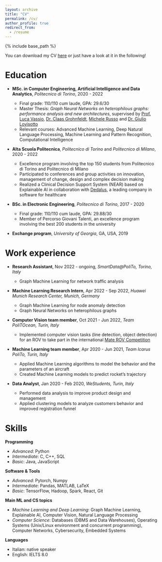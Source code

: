 ```yaml
---
layout: archive
title: "CV"
permalink: /cv/
author_profile: true
redirect_from:
  - /resume
---
```


{% include base_path %}


You can download my CV <a href="../files/Resume.pdf" target="_blank">here</a> or just have a look at it in the following!

Education
======
* **MSc. in Computer Engineering, Artificial Intelligence and Data Analytics**, *Politecnico di Torino*, 2020 - 2022  
  * Final grade: 110/110 cum laude, GPA: 29.6/30
  * Master Thesis: *Graph Neural Networks on heterophilous graphs: performance analysis and new architectures*, supervised by [Prof. Luca Vassio](https://www.telematica.polito.it/member/luca-vassio/), [Dr. Claas Grohnfeldt](https://scholar.google.de/citations?user=wcbFVEQAAAAJ&hl=en), [Michele Russo](https://scholar.google.com/citations?user=5_C0fiQAAAAJ&hl=it) and [Dr. Giulio Lovisotto](https://giuliolovisotto.github.io/)
  * Relevant courses: Advanced Machine Learning, Deep Natural Language Processing, Machine Learning and Pattern Recognition, Computational Intelligence

* **Alta Scuola Politecnica**, *Politecnico di Torino* and *Politecnico di Milano*, 2020 - 2022  
  * Excellence program involving the top 150 students from Politecnico di Torino and Politecnico di Milano
  * Participated to conferences and group activities on innovation, management of change, design
and complex decision making
  * Realized a Clinical Decision Support System (NEAR) based on Explainable AI in collaboration with [Dedalus](https://www.dedalus.com/global/en/), a leading company in software for healthcare

* **BSc. in Electronic Engineering**, *Politecnico di Torino*, 2017 - 2020 
  * Final grade: 110/110 cum laude, GPA: 29.88/30
  * Member of Percorso Giovani Talenti, an excellence program involving the best 200 students in the university

* **Exchange program**, *University of Georgia*, GA, USA, 2019 

Work experience
======

* **Research Assistant**, Nov 2022 - ongoing, *SmartData@PoliTo, Torino, Italy*
  * Graph Machine Learning for network traffic analysis

* **Machine Learning Research Intern**, Apr 2022 - Sep 2022, *Huawei Munich Research Center, Munich, Germany*
  * Graph Machine Learning for node anomaly detection
  * Graph Neural Networks on heterophilous graphs

* **Computer Vision team member**, Oct 2021 - Jun 2022, *Team PoliTOcean, Turin, Italy*    
  * Implemented computer vision tasks (line detection, object detection) for an ROV to take part in the international [Mate ROV Competition](https://materovcompetition.org/)

* **Machine Learning team member**, Apr 2020 - Jun 2021, *Team Icarus PoliTo, Turin, Italy*    
  * Applied Machine Learning algorithms to model the behavior and the parameters of an aircraft
  * Created Machine Learning models to predict rocket’s trajectory

* **Data Analyst**, Jan 2020 - Feb 2020, *WeStudents, Turin, Italy*    
  * Performed data analysis to improve product design and management
  * Applied clustering models to analyze customers behavior and improved registration funnel

  
Skills
======

**Programming**
* *Advanced*: Python
* *Intermediate*: C, C++, SQL
* *Basic*: Java, JavaScript

**Software & Tools**
* *Advanced*: Pytorch, Numpy
* *Intermediate*: Pandas, MATLAB, LaTeX
* *Basic*: TensorFlow, Hadoop, Spark, React, Git


**Main ML and CS topics**
* *Machine Learning and Deep Learning*: Graph Machine Learning, Explainable AI, Computer Vision, Natural Language Processing
* *Computer Science*: Databases (DBMS and Data Warehouses), Operating Systems (Unix/Linux environment and concurrent programming), Computer Networks, Cybersecurity, Embedded Systems

**Languages**
* Italian: native speaker
* English: IELTS 8.0